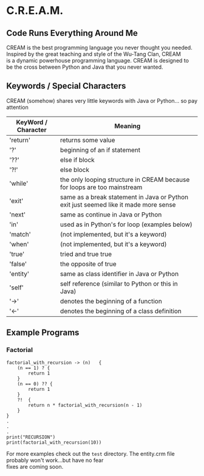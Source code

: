 # C.R.E.A.M.

## Code Runs Everything Around Me

CREAM is the best programming language you never thought you needed.  
Inspired by the great teaching and style of the Wu-Tang Clan, CREAM  
is a dynamic powerhouse programming language. CREAM is designed to  
be the cross between Python and Java that you never wanted.  
  
## Keywords / Special Characters

CREAM (somehow) shares very little keywords with Java or Python... so pay attention  

| KeyWord / Character |       Meaning      |
|---------------------|--------------------|
|'return' | returns some value             |
|'?'      | beginning of an if statement   |
|'??'     | else if block                  |
|'?!'     | else block                     |
|'while'  | the only looping structure in CREAM because for loops are too mainstream  |
|'exit'   | same as a break statement in Java or Python exit just seemed like it made more sense  |
|'next'   | same as continue in Java or Python |
|'in'     | used as in Python's for loop (examples below) |
|'match'  | (not implemented, but it's a keyword) |
|'when'   | (not implemented, but it's a keyword) |
|'true'   | tried and true true  |
|'false'  | the opposite of true |
|'entity' | same as class identifier in Java or Python |
|'self'   | self reference (similar to Python or this in Java) |
|'->'     | denotes the beginning of a function |
|'<-'     | denotes the beginning of a class definition |

## Example Programs

### Factorial

```CREAM
factorial_with_recursion -> (n)   {
    (n == 1) ? {
        return 1
    }
    (n == 0) ?? {
        return 1
    }
    ?!  {
        return n * factorial_with_recursion(n - 1)
    }
}
.
.
.  
print("RECURSION")
print(factorial_with_recursion(10))
```

For more examples check out the `test` directory.
The entity.crm file probably won't work...but have no fear  
fixes are coming soon.